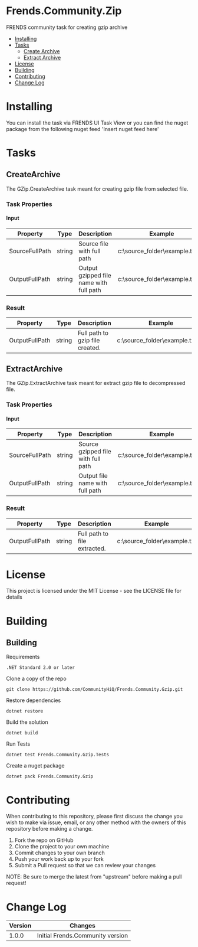 # Frends.Community.Zip
FRENDS community task for creating gzip archive

- [Installing](#installing)
- [Tasks](#tasks)
  - [Create Archive](#createarchive)
  - [Extract Archive](#extractarchive)
- [License](#license)
- [Building](#building)
- [Contributing](#contributing)
- [Change Log](#change-log)

# Installing
You can install the task via FRENDS UI Task View or you can find the nuget package from the following nuget feed
'Insert nuget feed here'

# Tasks

## CreateArchive
The GZip.CreateArchive task meant for creating gzip file from selected file. 

### Task Properties

#### Input

| Property             | Type                 | Description                          | Example |
| ---------------------| ---------------------| ------------------------------------ | ----- |
| SourceFullPath | string | Source file with full path | c:\source_folder\example.txt |
| OutputFullPath | string | Output gzipped file name with full path | c:\source_folder\example.txt.gz |


### Result

| Property             | Type                 | Description                          | Example |
| ---------------------| ---------------------| ------------------------------------ | ----- |
| OutputFullPath | string | Full path to gzip file created. | c:\source_folder\example.txt.gz |


## ExtractArchive
The GZip.ExtractArchive task meant for extract gzip file to decompressed file. 

### Task Properties

#### Input

| Property             | Type                 | Description                          | Example |
| ---------------------| ---------------------| ------------------------------------ | ----- |
| SourceFullPath | string | Source gzipped file with full path | c:\source_folder\example.txt.gz |
| OutputFullPath | string | Output file name with full path | c:\source_folder\example.txt |


### Result

| Property             | Type                 | Description                          | Example |
| ---------------------| ---------------------| ------------------------------------ | ----- |
| OutputFullPath | string | Full path to file extracted. | c:\source_folder\example.txt |



# License

This project is licensed under the MIT License - see the LICENSE file for details

# Building

## Building

Requirements

`.NET Standard 2.0 or later`

Clone a copy of the repo

`git clone https://github.com/CommunityHiQ/Frends.Community.Gzip.git`

Restore dependencies

`dotnet restore`

Build the solution

`dotnet build`

Run Tests

`dotnet test Frends.Community.Gzip.Tests`

Create a nuget package

`dotnet pack Frends.Community.Gzip`

# Contributing
When contributing to this repository, please first discuss the change you wish to make via issue, email, or any other method with the owners of this repository before making a change.

1. Fork the repo on GitHub
2. Clone the project to your own machine
3. Commit changes to your own branch
4. Push your work back up to your fork
5. Submit a Pull request so that we can review your changes

NOTE: Be sure to merge the latest from "upstream" before making a pull request!

# Change Log

| Version             | Changes                 |
| ---------------------| ---------------------|
| 1.0.0 | Initial Frends.Community version |

